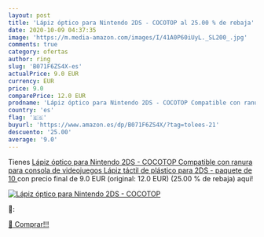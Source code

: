 ```yaml
---
layout: post
title: 'Lápiz óptico para Nintendo 2DS - COCOTOP al 25.00 % de rebaja'
date: 2020-10-09 04:37:35
image: 'https://m.media-amazon.com/images/I/41A0P60iUyL._SL200_.jpg'
comments: true
category: ofertas
author: ring
slug: 'B071F6ZS4X-es'
actualPrice: 9.0 EUR
currency: EUR
price: 9.0
comparePrice: 12.0 EUR
prodname: 'Lápiz óptico para Nintendo 2DS - COCOTOP Compatible con ranura para consola de videojuegos Lápiz táctil de plástico para 2DS -  paquete de 10 '
country: 'es'
flag: '🇪🇸'
buyurl: 'https://www.amazon.es/dp/B071F6ZS4X/?tag=tolees-21'
descuento: '25.00'
average: '9.0'
---
```


Tienes [Lápiz óptico para Nintendo 2DS - COCOTOP Compatible con ranura para consola de videojuegos Lápiz táctil de plástico para 2DS -  paquete de 10 ](https://www.amazon.es/dp/B071F6ZS4X/?tag=tolees-21) con precio final de  9.0 EUR (original: 12.0 EUR) (25.00 %  de rebaja) aqui!

[![Lápiz óptico para Nintendo 2DS - COCOTOP](https://m.media-amazon.com/images/I/41A0P60iUyL._SL200_.jpg)](https://www.amazon.es/dp/B071F6ZS4X/?tag=tolees-21)

🔎:


[🛒 Comprar!!!](https://www.amazon.es/dp/B071F6ZS4X/?tag=tolees-21)
